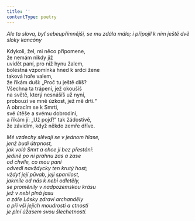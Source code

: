 ```yaml
---
title: ''
contentType: poetry
---
```


<section>

_Ale ta slova, byť sebeupřímnější, se mu zdála málo; i připojil k nim ještě dvě sloky kancóny_

</section>

<section>

Kdykoli, žel, mi něco připomene,  
že nemám nikdy již  
uvidět paní, pro niž hynu žalem,  
bolestná vzpomínka hned k srdci žene  
taková hoře valem,  
že říkám duši: „Proč tu ještě dlíš?  
Všechna ta trápení, jež okoušíš  
na světě, který nesnášíš už nyní,  
probouzí ve mně úzkost, jež mě drtí.“  
A obracím se k Smrti,  
své útěše a svému dobrodiní,  
a říkám jí: „Už pojď!“ tak žádostivě,  
že závidím, když někdo zemře dříve.

_Mé vzdechy slévají se v jednom hlase,  
jenž budí útrpnost,  
jak volá Smrt a chce ji bez přestání:  
jedině po ní prahnu zas a zase  
od chvíle, co mou paní  
odvedl navždycky ten krutý host;  
vždyť její půvab, její spanilost,  
jakmile od nás k nebi odletěly,  
se proměnily v nadpozemskou krásu  
jež v nebi plná jasu  
a záře Lásky zdraví archanděly  
a při vší jejich moudrosti a ctnosti  
je plní úžasem svou šlechetností._

</section>
